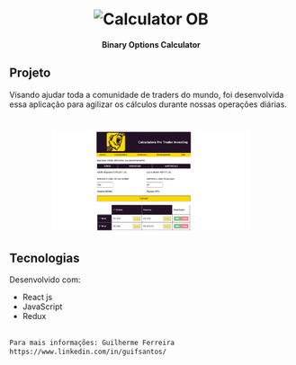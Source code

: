<h1 align="center">
  <img alt="Calculator OB" title="#Calculator OB" src="https://guilherme-ferreira2107.github.io/static/media/logoC.de23cd38.png" width="350px" />
</h1>

<h4 align="center"> 
	Binary Options Calculator
</h4>

## Projeto

Visando ajudar toda a comunidade de traders do mundo, foi desenvolvida essa aplicação para agilizar os cálculos durante nossas operações diárias.

<h1 align="center">
    <img alt="Example" title="Example" src="https://raw.githubusercontent.com/Guilherme-Ferreira2107/Guilherme-Ferreira2107.github.io/master/home.JPG" width="350px" />
</h1>


## Tecnologias

Desenvolvido com:

- React js
- JavaScript
- Redux

```

Para mais informações: Guilherme Ferreira https://www.linkedin.com/in/guifsantos/
```
